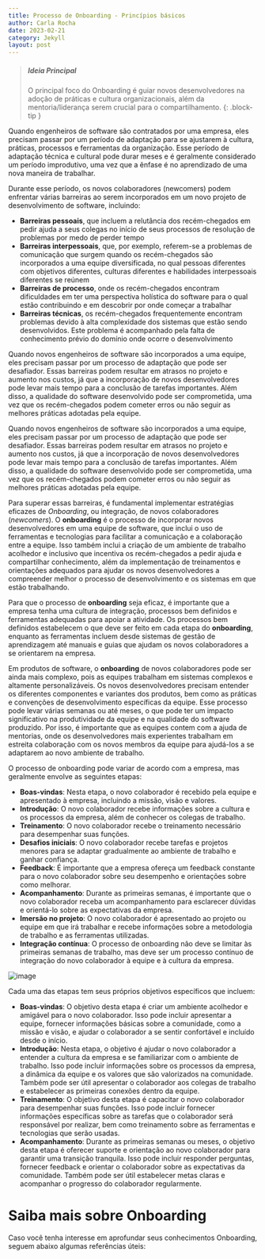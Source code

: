 ```yaml
---
title: Processo de Onboarding - Princípios básicos
author: Carla Rocha
date: 2023-02-21
category: Jekyll
layout: post
---
```


> ##### Ideia Principal
>
> O principal foco do Onboarding é guiar novos desenvolvedores na adoção de práticas e cultura organizacionais, 
> além da mentoria/liderança serem crucial para o compartilhamento. 
{: .block-tip }

Quando engenheiros de software são contratados por uma empresa, eles precisam passar por um período de adaptação para se ajustarem à cultura, práticas, processos e ferramentas da organização. Esse período de adaptação técnica e cultural pode durar meses e é geralmente considerado um período improdutivo, uma vez que a ênfase é no aprendizado de uma nova maneira de trabalhar.

Durante esse período, os novos colaboradores (newcomers) podem enfrentar várias barreiras ao serem incorporados em um novo projeto de desenvolvimento de software, incluindo:
- **Barreiras pessoais**, que incluem a relutância dos recém-chegados em pedir ajuda a seus colegas no início de seus processos de resolução de problemas por medo de perder tempo
- **Barreiras interpessoais**, que, por exemplo, referem-se a problemas de comunicação que surgem quando os recém-chegados são incorporados a uma equipe diversificada, no qual pessoas diferentes com objetivos diferentes, culturas diferentes e habilidades interpessoais diferentes se reúnem 
- **Barreiras de processo**, onde os recém-chegados encontram dificuldades em ter uma perspectiva holística do software para o qual estão contribuindo e em descobrir por onde começar a trabalhar
- **Barreiras técnicas**, os recém-chegados frequentemente encontram problemas devido à alta complexidade dos sistemas que estão sendo desenvolvidos. Este problema é acompanhado pela falta de conhecimento prévio do domínio onde ocorre o desenvolvimento 

Quando novos engenheiros de software são incorporados a uma equipe, eles precisam passar por um processo de adaptação que pode ser desafiador. Essas barreiras podem resultar em atrasos no projeto e aumento nos custos, já que a incorporação de novos desenvolvedores pode levar mais tempo para a conclusão de tarefas importantes. Além disso, a qualidade do software desenvolvido pode ser comprometida, uma vez que os recém-chegados podem cometer erros ou não seguir as melhores práticas adotadas pela equipe.

Quando novos engenheiros de software são incorporados a uma equipe, eles precisam passar por um processo de adaptação que pode ser desafiador. Essas barreiras podem resultar em atrasos no projeto e aumento nos custos, já que a incorporação de novos desenvolvedores pode levar mais tempo para a conclusão de tarefas importantes. Além disso, a qualidade do software desenvolvido pode ser comprometida, uma vez que os recém-chegados podem cometer erros ou não seguir as melhores práticas adotadas pela equipe.

Para superar essas barreiras, é fundamental implementar estratégias eficazes de *Onboarding*, ou integração, de novos colaboradores (*newcomers*). O **onboarding** é o processo de incorporar novos desenvolvedores em uma equipe de software, que inclui o uso de ferramentas e tecnologias para facilitar a comunicação e a colaboração entre a equipe. Isso também inclui a criação de um ambiente de trabalho acolhedor e inclusivo que incentiva os recém-chegados a pedir ajuda e compartilhar conhecimento, além da implementação de treinamentos e orientações adequados para ajudar os novos desenvolvedores a compreender melhor o processo de desenvolvimento e os sistemas em que estão trabalhando.


Para que o processo de **onboarding** seja eficaz, é importante que a empresa tenha uma cultura de integração, processos bem definidos e ferramentas adequadas para apoiar a atividade. Os processos bem definidos estabelecem o que deve ser feito em cada etapa do **onboarding**, enquanto as ferramentas incluem desde sistemas de gestão de aprendizagem até manuais e guias que ajudam os novos colaboradores a se orientarem na empresa.


Em produtos de software, o **onboarding** de novos colaboradores pode ser ainda mais complexo, pois as equipes trabalham em sistemas complexos e altamente personalizáveis. Os novos desenvolvedores precisam entender os diferentes componentes e variantes dos produtos, bem como as práticas e convenções de desenvolvimento específicas da equipe. Esse processo pode levar várias semanas ou até meses, o que pode ter um impacto significativo na produtividade da equipe e na qualidade do software produzido. Por isso, é importante que as equipes contem com a ajuda de mentorias, onde os desenvolvedores mais experientes trabalham em estreita colaboração com os novos membros da equipe para ajudá-los a se adaptarem ao novo ambiente de trabalho.

O processo de onboarding pode variar de acordo com a empresa, mas geralmente envolve as seguintes etapas:

- **Boas-vindas**: Nesta etapa, o novo colaborador é recebido pela equipe e apresentado à empresa, incluindo a missão, visão e valores.
- **Introdução**: O novo colaborador recebe informações sobre a cultura e os processos da empresa, além de conhecer os colegas de trabalho.
- **Treinamento**: O novo colaborador recebe o treinamento necessário para desempenhar suas funções.
- **Desafios iniciais**: O novo colaborador recebe tarefas e projetos menores para se adaptar gradualmente ao ambiente de trabalho e ganhar confiança.
- **Feedback**: É importante que a empresa ofereça um feedback constante para o novo colaborador sobre seu desempenho e orientações sobre como melhorar.
- **Acompanhamento**: Durante as primeiras semanas, é importante que o novo colaborador receba um acompanhamento para esclarecer dúvidas e orientá-lo sobre as expectativas da empresa.
- **Imersão no projeto**: O novo colaborador é apresentado ao projeto ou equipe em que irá trabalhar e recebe informações sobre a metodologia de trabalho e as ferramentas utilizadas.
- **Integração contínua**: O processo de onboarding não deve se limitar às primeiras semanas de trabalho, mas deve ser um processo contínuo de integração do novo colaborador à equipe e à cultura da empresa.


![image](../assets/figs/boss.png)

Cada uma das etapas tem seus próprios objetivos específicos que incluem:

- **Boas-vindas**: O objetivo desta etapa é criar um ambiente acolhedor e amigável para o novo colaborador. Isso pode incluir apresentar a equipe, fornecer informações básicas sobre a comunidade, como a missão e visão, e ajudar o colaborador a se sentir confortável e incluído desde o início.
- **Introdução**: Nesta etapa, o objetivo é ajudar o novo colaborador a entender a cultura da empresa e se familiarizar com o ambiente de trabalho. Isso pode incluir informações sobre os processos da empresa, a dinâmica da equipe e os valores que são valorizados na comunidade. Também pode ser útil apresentar o colaborador aos colegas de trabalho e estabelecer as primeiras conexões dentro da equipe.
- **Treinamento**: O objetivo desta etapa é capacitar o novo colaborador para desempenhar suas funções. Isso pode incluir fornecer informações específicas sobre as tarefas que o colaborador será responsável por realizar, bem como treinamento sobre as ferramentas e tecnologias que serão usadas. 
- **Acompanhamento**: Durante as primeiras semanas ou meses, o objetivo desta etapa é oferecer suporte e orientação ao novo colaborador para garantir uma transição tranquila. Isso pode incluir responder perguntas, fornecer feedback e orientar o colaborador sobre as expectativas da comunidade. Também pode ser útil estabelecer metas claras e acompanhar o progresso do colaborador regularmente.

# Saiba mais sobre Onboarding

Caso você tenha interesse em aprofundar seus conhecimentos Onboarding, seguem abaixo algumas referências úteis:

